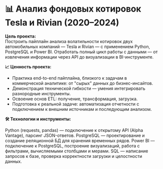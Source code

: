 # 📊 Анализ фондовых котировок Tesla и Rivian (2020–2024)

<b>Цель проекта:</b>\
Построить пайплайн анализа волатильности котировок двух автомобильных компаний — Tesla и Rivian — с применением Python, PostgreSQL и Power BI. Отработать полный цикл работы с данными — от извлечения информации через API до визуализации в BI-инструменте.

<b>📈 Ценность проекта:</b>

- Практика end-to-end пайплайна, близкого к задачам в коммерческой аналитике: от "сырых" данных до бизнес-инсайтов.
- Демонстрация технической гибкости — умения интегрировать разнородные инструменты.
- Освоение основ ETL: получение, трансформация, загрузка.
- Подготовка к реальной задаче: автоматизация отчетности с подключением к внешним источникам и последующим анализом.

<b>🛠 Технологии и инструменты:</b>

Python (requests, pandas) — подключение к открытому API (Alpha Vantage), парсинг JSON-ответов.
PostgreSQL — проектирование и создание реляционной БД для хранения временных рядов.
Power BI — подключение к PostgreSQL, построение визуализаций, работа с фильтрами, вычисляемыми столбцами и мерами.
SQL — написание запросов к базе, проверка корректности загрузки и целостности данных.

